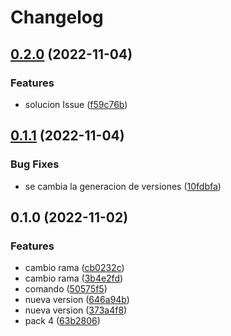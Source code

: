 # Changelog

## [0.2.0](https://github.com/nutqu/demo-release-4/compare/0.1.1...0.2.0) (2022-11-04)


### Features

* solucion Issue ([f59c76b](https://github.com/nutqu/demo-release-4/commit/f59c76ba481cf99728beb2f2e463883a85bee3cd))

## [0.1.1](https://github.com/nutqu/demo-release-4/compare/0.1.0...0.1.1) (2022-11-04)


### Bug Fixes

* se cambia la generacion de versiones ([10fdbfa](https://github.com/nutqu/demo-release-4/commit/10fdbfa5bce82affd10436f9efe671ba71693eea))

## 0.1.0 (2022-11-02)


### Features

* cambio rama ([cb0232c](https://github.com/nutqu/demo-release-4/commit/cb0232c21196a1d80838ed3fc727c2d6e4939b1b))
* cambio rama ([3b4e2fd](https://github.com/nutqu/demo-release-4/commit/3b4e2fdd9a5ee5ebc571c081beb3dbc7c43f3233))
* comando ([50575f5](https://github.com/nutqu/demo-release-4/commit/50575f509a65f506f08cd4919543e957ff94bdbe))
* nueva version ([646a94b](https://github.com/nutqu/demo-release-4/commit/646a94b4e6d8136c21d3c83e1256f6af3dc97734))
* nueva version ([373a4f8](https://github.com/nutqu/demo-release-4/commit/373a4f83dffdf58dd35f416fa225cd51a7069687))
* pack 4 ([63b2806](https://github.com/nutqu/demo-release-4/commit/63b2806ca7ec445e689edaec09dd9356b308b045))
